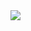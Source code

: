 <img align="right" src="https://visitor-badge.laobi.icu/badge?page_id=matthewyohannes-matthewyohannes" />
